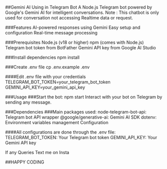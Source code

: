 ##Gemini AI Using in Telegram Bot
A Node.js Telegram bot powered by Google's Gemini AI for intelligent conversations.
Note : This chatbot is only used for conversation not accessing Realtime data or request.

###Features
AI-powered responses using Gemini
Easy setup and configuration
Real-time message processing

###Prerequisites
Node.js (v18 or higher)
npm (comes with Node.js)
Telegram bot token from BotFather
Gemini API key from Google AI Studio

###Install dependencies
npm install

###Create .env file
cp .env.example .env

####Edit .env file with your credentials
TELEGRAM_BOT_TOKEN=your_telegram_bot_token
GEMINI_API_KEY=your_gemini_api_key

###Usage
###Start the bot:
npm start
Interact with your bot on Telegram by sending any message.

###Dependencies
###Main packages used:
node-telegram-bot-api: Telegram bot API wrapper
@google/generative-ai: Gemini AI SDK
dotenv: Environment variables management
Configuration

####All configurations are done through the .env file:
TELEGRAM_BOT_TOKEN: Your Telegram bot token
GEMINI_API_KEY: Your Gemini API key

If any Queries Text me on Insta  

##HAPPY CODING


